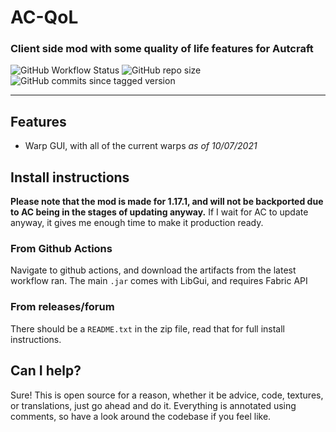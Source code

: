 # AC-QoL
### Client side mod with some quality of life features for Autcraft

![GitHub Workflow Status](https://img.shields.io/github/workflow/status/Stonewall0210/AC-QoL/build) ![GitHub repo size](https://img.shields.io/github/repo-size/Stonewall0210/AC-QoL) ![GitHub commits since tagged version](https://img.shields.io/github/commits-since/Stonewall0210/AC-QoL/0.1.0)

---

## Features

- Warp GUI, with all of the current warps *as of 10/07/2021*

## Install instructions

**Please note that the mod is made for 1.17.1, and will not be backported due to AC being in the stages of updating anyway.** If I wait for AC to update anyway, it gives me enough time to make it production ready.

### From Github Actions

Navigate to github actions, and download the artifacts from the latest workflow ran. The main `.jar` comes with LibGui, and requires Fabric API

### From releases/forum

There should be a `README.txt` in the zip file, read that for full install instructions.

## Can I help?

Sure! This is open source for a reason, whether it be advice, code, textures, or translations, just go ahead and do it. Everything is annotated using comments, so have a look around the codebase if you feel like.
